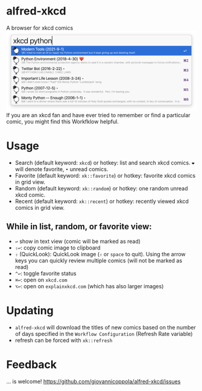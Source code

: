 # alfred-xkcd
A browser for xkcd comics
![](src/xkcd.png)
If you are an xkcd fan and have ever tried to remember or find a particular comic, you might find this Workfklow helpful. 


# Usage
- Search (default keyword: `xkcd`) or hotkey: list and search xkcd comics. `❤️` will denote favorite, `•` unread comics. 
- Favorite (default keyword: `xk::favorite`) or hotkey: favorite xkcd comics in grid view. 
- Random (default keyword: `xk::random`) or hotkey: one random unread xkcd comic. 
- Recent (default keyword: `xk::recent`) or hotkey: recently viewed xkcd comics in grid view. 
 

## While in list, random, or favorite view:
- `↩️` show in text view (comic will be marked as read)
-  `⇧↩️`: copy comic image to clipboard
-  `⇧` (QuickLook): QuickLook image (`⇧` or `space` to quit). Using the arrow keys you can quickly review multiple comics (will not be marked as read)
-  `^↩️`: toggle favorite status
-  `⌘↩️`: open on `xkcd.com`
-  `⌥↩️`: open on `explainxkcd.com` (which has also larger images)

# Updating
- `alfred-xkcd` will download the titles of new comics based on the number of days specified in the `Workflow Configuration` (Refresh Rate variable)
- refresh can be forced with `xk::refresh`


 

# Feedback
... is welcome!
https://github.com/giovannicoppola/alfred-xkcd/issues
